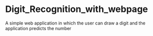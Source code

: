 # Digit_Recognition_with_webpage
A simple web application in which the user can draw a digit and the application predicts the number
